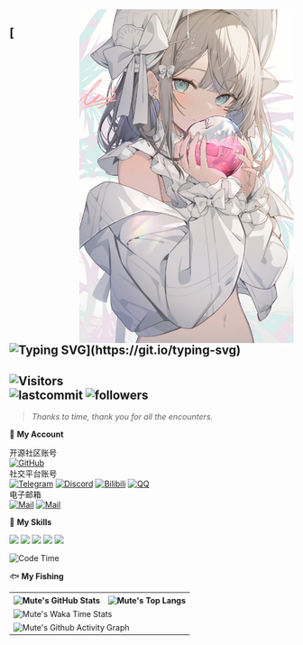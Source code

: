 <!-- background image -->
<img align="right" src="./src/109014039.jpg" width='380px' alt="老婆">

[![Typing SVG](https://readme-typing-svg.herokuapp.com?size=25&duration=2500&color=8C43EA&vCenter=true&width=200&height=40&lines=Hi+there+%F0%9F%91%8B%F0%9F%8F%BB;I'm+mute.)](https://git.io/typing-svg)
---

<!-- Section : Visitors & last-commit & followers -->
![Visitors](https://count.getloli.com/get/@:mute23-code)  
![lastcommit](https://img.shields.io/github/last-commit/mute23-code/mute23-code?logo=GitHub&style=flat-square)
![followers](https://img.shields.io/github/followers/mute23-code?logo=Github&style=flat-square)
-----

>_Thanks to time, thank you for all the encounters._ <br>
<!-- @deprecated : Updated
    >**承蒙时光不弃，感谢一切相遇** <br>
    >_Thanks to time, thank you for all the encounters._
-->

📱 **My Account**


<!-- tags -->
开源社区账号 <br>
[![GitHub](https://img.shields.io/badge/GitHub-mute23-FF6A6A?style=flat-square&logo=github)](https://github.com/mute23-code)
<br> 
社交平台账号 <br>
[![Telegram](https://img.shields.io/badge/Telegram-@mute-26A5E4?style=flat-square&logo=telegram)](https://t.me/mute231010)
[![Discord](https://img.shields.io/badge/Discord-@mute23-5A67F2?style=flat-square&logo=discord)](https://discord.com/channels/@mute23)
[![Bilibili](https://img.shields.io/badge/Bilibili-@mute23-FC88A9?style=flat-square&logo=bilibili)](https://space.bilibili.com/2019044357)
[![QQ](https://img.shields.io/badge/QQ-@mute23-2283FF?style=flat-square&logo=QQ)](http://wpa.qq.com/msgrd?v=3&uin=2740324073&site=qq&menu=yes)
<br>
电子邮箱 <br>
[![Mail](https://img.shields.io/badge/GMail-mute231010@gmail.com-EA4335?style=flat-square&logo=gmail)](mailto:mute231010@gmail.com)
[![Mail](https://img.shields.io/badge/QQMail-mute23@qq.com-EA4335?style=flat-square)](mailto:mute23@qq.com)


🌟 **My Skills** 

![](https://img.shields.io/badge/-Python-3e74a2?style=flat-square&logo=Python&logoColor=fff)
![](https://img.shields.io/badge/-TypeScript-3178c6?style=flat-square&logo=typescript&logoColor=fff)
![](https://img.shields.io/badge/-Node.js-339933?style=flat-square&logo=Node.js&logoColor=fff)
![](https://img.shields.io/badge/-Vue-4fc08d?style=flat-square&logo=Vue.js&logoColor=fff)
![](https://img.shields.io/badge/-Photoshop-31a8ff?style=flat-square&logo=adobe-photoshop&logoColor=fff)

<!--START_SECTION:waka-->
![Code Time](http://img.shields.io/badge/Code%20Time-197%20hrs%2056%20mins-blue)


🐟 **My Fishing**
<table> <!-- template by EpicMo -->
  <tr>
    <th>
      <img alt="Mute's GitHub Stats" src="https://github-readme-stats-git-masterrstaa-rickstaa.vercel.app/api?username=mute23-code&show_icons=true&theme=transparent&hide_border=true" align="center" />
    </th>
    <th>
      <img alt="Mute's Top Langs" src="https://github-readme-stats-git-masterrstaa-rickstaa.vercel.app/api/top-langs/?username=mute23-code&layout=compact&theme=transparent&hide_border=true&langs_count=10&hide=CMake" align="center" /> 
    </th>
  </tr>
  <tr>
    <td colspan=2>
      <img alt="Mute's Waka Time Stats" src="https://github-readme-stats.vercel.app/api/wakatime?username=mute23&layout=compact" align="center"/>
    </td>
  </tr>
  <tr>
    <td colspan=2>
      <img alt="Mute's Github Activity Graph" src="https://github-readme-activity-graph.vercel.app/graph?username=mute23-code&color=555555&bg_color=F6F8FA&line=BFD8F9&point=4C91F0&theme=dracula" align="center"/>
    </td>
  </tr>
</table>
